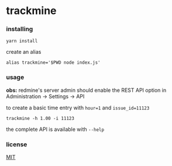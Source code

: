 # trackmine

### installing

`yarn install`

create an alias

`alias trackmine='$PWD node index.js'`

### usage

**obs:** redmine's server admin should enable the REST API option in Administration -> Settings -> API

to create a basic time entry with `hour=1` and `issue_id=11123`

`trackmine -h 1.00 -i 11123`

the complete API is available with `--help`

### license

[MIT](https://github.com/grdnrt/trackmine/blob/master/LICENSE)
